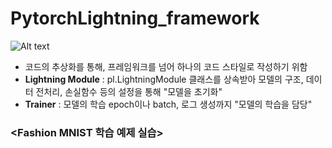 # PytorchLightning_framework

![Alt text](image-1.png)

- 코드의 추상화를 통해, 프레임워크를 넘어 하나의 코드 스타일로 작성하기 위함
- **Lightning Module** : pl.LightningModule 클래스를 상속받아 모델의 구조, 데이터 전처리, 손실함수 등의 설정을 통해 "모델을 초기화"
- **Trainer** : 모델의 학습 epoch이나 batch, 로그 생성까지 "모델의 학습을 담당"

### <Fashion MNIST 학습 예제 실습>